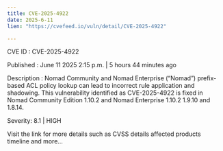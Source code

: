 ```yaml
---
title: CVE-2025-4922
date: 2025-6-11
lien: "https://cvefeed.io/vuln/detail/CVE-2025-4922"

---
```


CVE ID : CVE-2025-4922

Published :  June 11
2025
2:15 p.m. | 5 hours
44 minutes ago

Description : Nomad Community and Nomad Enterprise (“Nomad”) prefix-based ACL policy lookup can lead to incorrect rule application and shadowing. This vulnerability
identified as CVE-2025-4922
is fixed in Nomad Community Edition 1.10.2 and Nomad Enterprise 1.10.2
1.9.10
and 1.8.14.

Severity: 8.1 | HIGH

Visit the link for more details
such as CVSS details
affected products
timeline
and more...
